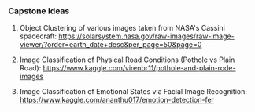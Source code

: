 ### Capstone Ideas

1. Object Clustering of various images taken from NASA's Cassini spacecraft: https://solarsystem.nasa.gov/raw-images/raw-image-viewer/?order=earth_date+desc&per_page=50&page=0

2. Image Classification of Physical Road Conditions (Pothole vs Plain Road): https://www.kaggle.com/virenbr11/pothole-and-plain-rode-images

3. Image Classification of Emotional States via Facial Image Recognition: https://www.kaggle.com/ananthu017/emotion-detection-fer